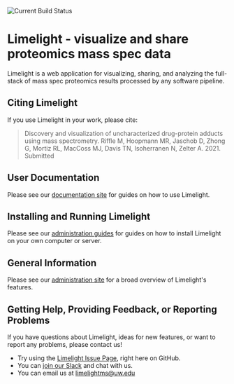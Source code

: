 ![Current Build Status](https://github.com/yeastrc/limelight-core/actions/workflows/push.yml/badge.svg)

# Limelight - visualize and share proteomics mass spec data
Limelight is a web application for visualizing, sharing, and analyzing the full-stack of mass spec proteomics
results processed by any software pipeline.

## Citing Limelight
If you use Limelight in your work, please cite:

> Discovery and visualization of uncharacterized drug-protein adducts using mass spectrometry. Riffle M, Hoopmann MR, Jaschob D, Zhong G, Mortiz RL, MacCoss MJ, Davis TN, Isoherranen N, Zelter A. 2021. Submitted

## User Documentation
Please see our [documentation site](https://limelight-ms.readthedocs.io/) for guides on how to use Limelight.

## Installing and Running Limelight
Please see our [administration guides](https://limelight-ms.readthedocs.io/en/latest/administration.html) for guides on how
to install Limelight on your own computer or server. 

## General Information
Please see our [administration site](https://limelight-ms.org/)  for a broad overview of Limelight's features.

## Getting Help, Providing Feedback, or Reporting Problems
If you have questions about Limelight, ideas for new features, or want to report any problems, please contact us!

* Try using the [Limelight Issue Page](https://github.com/yeastrc/limelight-core/issues), right here on GitHub.
* You can [join our Slack](https://join.slack.com/t/limelight-ms/shared_invite/zt-pdkll4k3-YR5km0ppSrtdlZCJBvgVyQ) and chat with us.
* You can email us at limelightms@uw.edu
